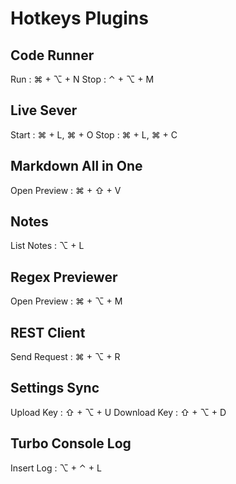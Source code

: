 # Hotkeys Plugins

## Code Runner

Run : ⌘ + ⌥ + N
Stop : ⌃ + ⌥ + M

## Live Sever

Start : ⌘ + L, ⌘ + O
Stop : ⌘ + L, ⌘ + C

## Markdown All in One

Open Preview : ⌘ + ⇧ + V

## Notes

List Notes : ⌥ + L

## Regex Previewer

Open Preview : ⌘ + ⌥ + M

## REST Client

Send Request : ⌘ + ⌥ + R

## Settings Sync

Upload Key : ⇧ + ⌥ + U
Download Key : ⇧ + ⌥ + D

## Turbo Console Log

Insert Log : ⌥ + ⌃ + L
